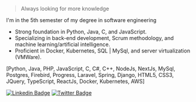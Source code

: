 > Always looking for more knowledge

I'm in the 5th semester of my degree in software engineering
+ Strong foundation in Python, Java, C, and JavaScript.
+ Specializing in back-end development, Scrum methodology, and machine learning/artificial intelligence.
+ Proficient in Docker, Kubernetes, SQL | MySql, and server virtualization (VMWare).

[Python, Java, PHP, JavaScript, C, C#, C++, NodeJs, NextJs, MySql, Postgres, Firebird, Progress, Laravel, Spring, Django, 
HTML5, CSS3, JQuery, TypeScript, ReactJs, Docker, Kubernetes, AWS]

</div>

[![Linkedin Badge](https://img.shields.io/badge/-Amanda%20Borges-89124a?style=flat-square&logo=Linkedin&logoColor=white&link=https://www.linkedin.com/in/amandadecassiaborges/)](https://www.linkedin.com/in/amandadecassiaborges/) 
[![Twitter Badge](https://img.shields.io/badge/-@amanda_borgeses-89124a?style=flat-square&labelColor=89124a&logo=twitter&logoColor=white&link=https://twitter.com/amanda_esborges)](https://twitter.com/amanda_esborges) 



